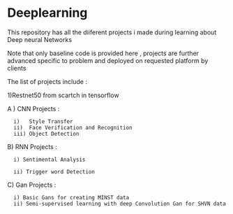 # Deeplearning
This repository has all the diiferent projects i made during learning about Deep neural Networks 

Note that only baseline code is provided here , projects are further advanced specific to problem
and deployed on requested platform by clients


The list of projects include :
  
  1)Restnet50 from scartch in tensorflow
  
  A ) CNN Projects :
      
      i)   Style Transfer
      ii)  Face Verification and Recognition
      iii) Object Detection
  
  B)  RNN Projects :
  
      i) Sentimental Analysis
      
      ii) Trigger word Detection
      
      
   C) Gan Projects :
   
      i) Basic Gans for creating MINST data
      ii) Semi-supervised learning with deep Convolution Gan for SHVN data  
